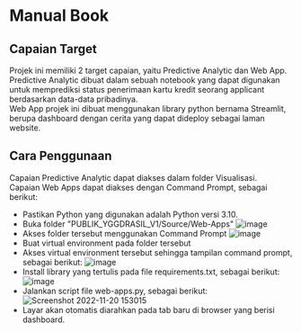 # Manual Book

## Capaian Target ##
Projek ini memiliki 2 target capaian, yaitu Predictive Analytic dan Web App. <br>
Predictive Analytic dibuat dalam sebuah notebook yang dapat digunakan untuk memprediksi status penerimaan kartu kredit seorang applicant berdasarkan data-data pribadinya. <br>
Web App projek ini dibuat menggunakan library python bernama Streamlit, berupa dashboard dengan cerita yang dapat dideploy sebagai laman website.

## Cara Penggunaan ##
Capaian Predictive Analytic dapat diakses dalam folder Visualisasi. <br>
Capaian Web Apps dapat diakses dengan Command Prompt, sebagai berikut: <br>
  - Pastikan Python yang digunakan adalah Python versi 3.10.
  - Buka folder "PUBLIK_YGGDRASIL_V1/Source/Web-Apps"
    ![image](https://user-images.githubusercontent.com/99194827/202892327-b51846e6-3305-4f44-956e-9c291686fdd7.png)
  - Akses folder tersebut menggunakan Command Prompt
    ![image](https://user-images.githubusercontent.com/99194827/202892379-de48a777-9b3e-4e4a-82c0-8bee93f237c3.png)
  - Buat virtual environment pada folder tersebut
  - Akses virtual environment tersebut sehingga tampilan command prompt, sebagai berikut:
    ![image](https://user-images.githubusercontent.com/99194827/202892595-9e498c6e-74ef-4c63-812c-3871dbc31390.png)
  - Install library yang tertulis pada file requirements.txt, sebagai berikut:
    ![image](https://user-images.githubusercontent.com/99194827/202892696-7e7e992e-3782-4d51-80a2-e2fd69e34e5c.png)
  - Jalankan script file web-apps.py, sebagai berikut:
    ![Screenshot 2022-11-20 153015](https://user-images.githubusercontent.com/99194827/202892831-2f1549b9-3a62-43d0-a42d-c5580f38c8b6.png)
  - Layar akan otomatis diarahkan pada tab baru di browser yang berisi dashboard.
